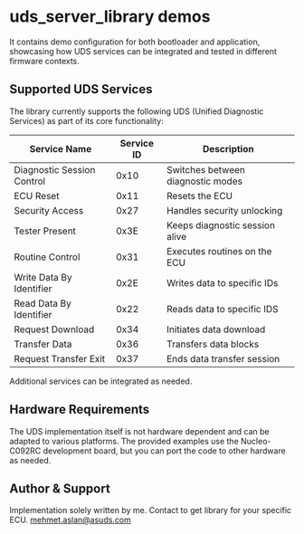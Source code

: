 # uds_server_library demos

It contains demo configuration for both bootloader and application, showcasing how UDS services can be integrated and tested in different firmware contexts.

## Supported UDS Services

The library currently supports the following UDS (Unified Diagnostic Services) as part of its core functionality:

| Service Name                | Service ID | Description                        |
|-----------------------------|------------|------------------------------------|
| Diagnostic Session Control  | 0x10       | Switches between diagnostic modes  |
| ECU Reset                   | 0x11       | Resets the ECU                     |
| Security Access             | 0x27       | Handles security unlocking         |
| Tester Present              | 0x3E       | Keeps diagnostic session alive     |
| Routine Control             | 0x31       | Executes routines on the ECU       |
| Write Data By Identifier    | 0x2E       | Writes data to specific IDs        |
| Read Data By Identifier     | 0x22       | Reads data to specific IDS         |
| Request Download            | 0x34       | Initiates data download            |
| Transfer Data               | 0x36       | Transfers data blocks              |
| Request Transfer Exit       | 0x37       | Ends data transfer session         |

Additional services can be integrated as needed.

## Hardware Requirements

The UDS implementation itself is not hardware dependent and can be adapted to various platforms. The provided examples use the Nucleo-C092RC development board, but you can port the code to other hardware as needed.

## Author & Support

Implementation solely written by me. Contact to get library for your specific ECU.
mehmet.aslan@asuds.com
